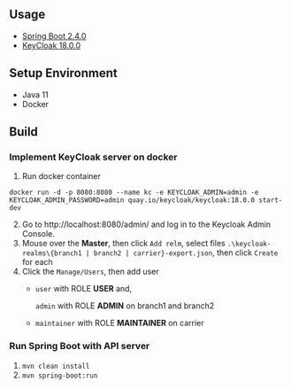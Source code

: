 
## Usage

- [Spring Boot 2.4.0](https://docs.spring.io/spring-boot/docs/current/reference/htmlsingle/)
- [KeyCloak 18.0.0](https://www.keycloak.org/documentation)

## Setup Environment
- Java 11
- Docker

## Build
### Implement KeyCloak server on docker
1. Run docker container
```
docker run -d -p 8080:8080 --name kc -e KEYCLOAK_ADMIN=admin -e KEYCLOAK_ADMIN_PASSWORD=admin quay.io/keycloak/keycloak:18.0.0 start-dev
```
2. Go to http://localhost:8080/admin/ and log in to the Keycloak Admin Console.
3. Mouse over the **Master**, then click `Add relm`, select files `.\keycloak-realms\{branch1 | branch2 | carrier}-export.json`, then click `Create` for each
4. Click the `Manage/Users`, then add user
    - `user` with ROLE **USER** and, 
   
      `admin` with ROLE **ADMIN** on branch1 and branch2
    - `maintainer` with ROLE **MAINTAINER** on carrier

### Run Spring Boot with API server
1. `mvn clean install`
2. `mvn spring-boot:run`